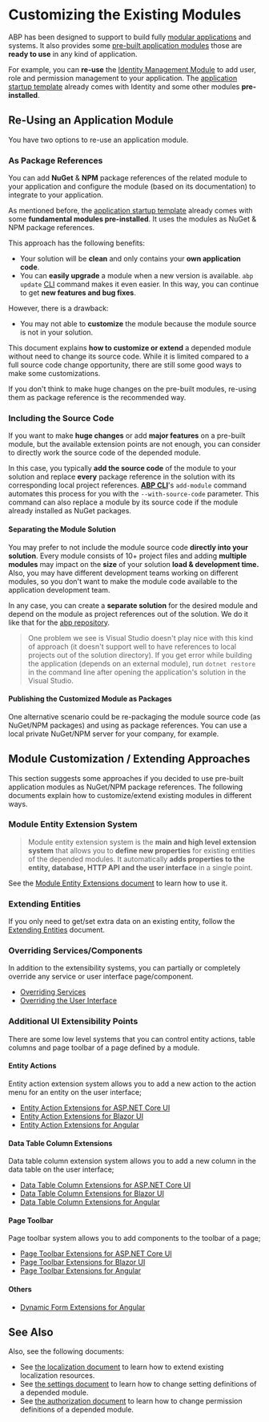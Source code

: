 # Customizing the Existing Modules

ABP has been designed to support to build fully [modular applications](../../modularity/basics.md) and systems. It also provides some [pre-built application modules](../../../../modules) those are **ready to use** in any kind of application.

For example, you can **re-use** the [Identity Management Module](../../../../modules/identity.md) to add user, role and permission management to your application. The [application startup template](../../../../solution-templates/layered-web-application) already comes with Identity and some other modules **pre-installed**.

## Re-Using an Application Module

You have two options to re-use an application module.

### As Package References

You can add **NuGet** & **NPM** package references of the related module to your application and configure the module (based on its documentation) to integrate to your application.

As mentioned before, the [application startup template](../../../../solution-templates/layered-web-application) already comes with some **fundamental modules pre-installed**. It uses the modules as NuGet & NPM package references.

This approach has the following benefits:

* Your solution will be **clean** and only contains your **own application code**.
* You can **easily upgrade** a module when a new version is available. `abp update` [CLI](../../../../cli/index.md) command makes it even easier. In this way, you can continue to get **new features and bug fixes**.

However, there is a drawback:

* You may not able to **customize** the module because the module source is not in your solution.

This document explains **how to customize or extend** a depended module without need to change its source code. While it is limited compared to a full source code change opportunity, there are still some good ways to make some customizations.

If you don't think to make huge changes on the pre-built modules, re-using them as package reference is the recommended way.

### Including the Source Code

If you want to make **huge changes** or add **major features** on a pre-built module, but the available extension points are not enough, you can consider to directly work the source code of the depended module.

In this case, you typically **add the source code** of the module to your solution and replace **every** package reference in the solution with its corresponding local project references.  **[ABP CLI](../../../../cli/index.md)**'s `add-module` command automates this process for you with the `--with-source-code` parameter. This command can also replace a module by its source code if the module already installed as NuGet packages.


#### Separating the Module Solution

You may prefer to not include the module source code **directly into your solution**. Every module consists of 10+ project files and adding **multiple modules** may impact on the **size** of your solution **load & development time.** Also, you may have different development teams working on different modules, so you don't want to make the module code available to the application development team.

In any case, you can create a **separate solution** for the desired module and depend on the module as project references out of the solution. We do it like that for the [abp repository](https://github.com/abpframework/abp/).

> One problem we see is  Visual Studio doesn't play nice with this kind of approach (it doesn't support well to have references to local projects out of the solution directory). If you get error while building the application (depends on an external module), run `dotnet restore` in the command line after opening the application's solution in the Visual Studio.

#### Publishing the Customized Module as Packages

One alternative scenario could be re-packaging the module source code (as NuGet/NPM packages) and using as package references. You can use a local private NuGet/NPM server for your company, for example.

## Module Customization / Extending Approaches

This section suggests some approaches if you decided to use pre-built application modules as NuGet/NPM package references. The following documents explain how to customize/extend existing modules in different ways.

### Module Entity Extension System

> Module entity extension system is the **main and high level extension system** that allows you to **define new properties** for existing entities of the depended modules. It automatically **adds properties to the entity, database, HTTP API and the user interface** in a single point.

See the [Module Entity Extensions document](./module-entity-extensions.md) to learn how to use it.

### Extending Entities

If you only need to get/set extra data on an existing entity, follow the [Extending Entities](./customizing-application-modules-extending-entities.md) document.

### Overriding Services/Components

In addition to the extensibility systems, you can partially or completely override any service or user interface page/component.

* [Overriding Services](./customizing-application-modules-overriding-services.md)
* [Overriding the User Interface](./overriding-user-interface.md)

### Additional UI Extensibility Points

There are some low level systems that you can control entity actions, table columns and page toolbar of a page defined by a module.

#### Entity Actions

Entity action extension system allows you to add a new action to the action menu for an entity on the user interface;

* [Entity Action Extensions for ASP.NET Core UI](../../../ui/mvc-razor-pages/entity-action-extensions.md)
* [Entity Action Extensions for Blazor UI](../../../ui/blazor/entity-action-extensions.md)
* [Entity Action Extensions for Angular](../../../ui/angular/entity-action-extensions.md)

#### Data Table Column Extensions

Data table column extension system allows you to add a new column in the data table on the user interface;

* [Data Table Column Extensions for ASP.NET Core UI](../../../ui/mvc-razor-pages/data-table-column-extensions.md)
* [Data Table Column Extensions for Blazor UI](../../../ui/blazor/data-table-column-extensions.md)
* [Data Table Column Extensions for Angular](../../../ui/angular/data-table-column-extensions.md)

#### Page Toolbar

Page toolbar system allows you to add components to the toolbar of a page;

* [Page Toolbar Extensions for ASP.NET Core UI](../../../ui/mvc-razor-pages/page-toolbar-extensions.md)
* [Page Toolbar Extensions for Blazor UI](../../../ui/blazor/page-toolbar-extensions.md)
* [Page Toolbar Extensions for Angular](../../../ui/angular/page-toolbar-extensions.md)

#### Others

* [Dynamic Form Extensions for Angular](../../../ui/angular/dynamic-form-extensions.md)

## See Also

Also, see the following documents:

* See [the localization document](../../../fundamentals/localization.md) to learn how to extend existing localization resources.
* See [the settings document](../../../fundamentals/settings.md) to learn how to change setting definitions of a depended module.
* See [the authorization document](../../../fundamentals/authorization.md) to learn how to change permission definitions of a depended module.
